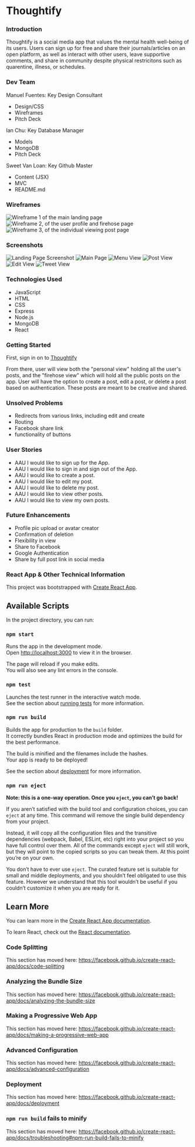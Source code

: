 # Thoughtify

### Introduction

Thoughtify is a social media app that values the mental health well-being of its users. Users can sign up for free and share their journals/articles on an open platform, as well as interact with other users, leave supportive comments, and share in community despite physical restricitons such as quarentine, illness, or schedules. 

### Dev Team

Manuel Fuentes: Key Design Consultant
- Design/CSS
- Wireframes
- Pitch Deck

Ian Chu: Key Database Manager 
- Models
- MongoDB
- Pitch Deck

Sweet Van Loan: Key Github Master 
- Content (JSX)
- MVC
- README.md




### Wireframes
![Wireframe 1 of the main landing page](public/img/wireframe-landing-page.jpg)
![Wireframe 2, of the user profile and firehose page](public/img/wireframe-userpage.jpg)
![Wireframe 3, of the individual viewing post page](public/img/wireframe-show-page.jpg)

### Screenshots
![Landing Page Screenshot](public/img/landingpage.jpg)
![Main Page](public/img/main.png)
![Menu View](public/img/menu.png)
![Post View](public/img/postExample.png)
![Edit View ](https://imgur.com/JQYiPnx.jpg)
![Tweet View](public/img/tweet.png)


### Technologies Used

- JavaScript
- HTML
- CSS
- Express
- Node.js
- MongoDB
- React

### Getting Started 

First, sign in on to [Thoughtify](https://thoughtify-by-team-c.herokuapp.com/)

From there, user will view both the "personal view" holding all the user's posts, and the "firehose view" which will hold all the public posts on the app. User will have the option to create a post, edit a post, or delete a post based on authentication. These posts are meant to be creative and shared.

### Unsolved Problems

- Redirects from various links, including edit and create
- Routing 
- Facebook share link
- functionality of buttons

### User Stories 

- AAU I would like to sign up for the App.
- AAU I would like to sign in and sign out of the App.
- AAU I would like to create a post.
- AAU I would like to edit my post.
- AAU I would like to delete my post.
- AAU I would like to view other posts.
- AAU I would like to view my own posts.

### Future Enhancements 

- Profile pic upload or avatar creator
- Confirmation of deletion
- Flexibility in view 
- Share to Facebook
- Google Authentication
- Share by full post link in social media





### React App & Other Technical Information

This project was bootstrapped with [Create React App](https://github.com/facebook/create-react-app).

## Available Scripts

In the project directory, you can run:

### `npm start`

Runs the app in the development mode.<br />
Open [http://localhost:3000](http://localhost:3000) to view it in the browser.

The page will reload if you make edits.<br />
You will also see any lint errors in the console.

### `npm test`

Launches the test runner in the interactive watch mode.<br />
See the section about [running tests](https://facebook.github.io/create-react-app/docs/running-tests) for more information.

### `npm run build`

Builds the app for production to the `build` folder.<br />
It correctly bundles React in production mode and optimizes the build for the best performance.

The build is minified and the filenames include the hashes.<br />
Your app is ready to be deployed!

See the section about [deployment](https://facebook.github.io/create-react-app/docs/deployment) for more information.

### `npm run eject`

**Note: this is a one-way operation. Once you `eject`, you can’t go back!**

If you aren’t satisfied with the build tool and configuration choices, you can `eject` at any time. This command will remove the single build dependency from your project.

Instead, it will copy all the configuration files and the transitive dependencies (webpack, Babel, ESLint, etc) right into your project so you have full control over them. All of the commands except `eject` will still work, but they will point to the copied scripts so you can tweak them. At this point you’re on your own.

You don’t have to ever use `eject`. The curated feature set is suitable for small and middle deployments, and you shouldn’t feel obligated to use this feature. However we understand that this tool wouldn’t be useful if you couldn’t customize it when you are ready for it.

## Learn More

You can learn more in the [Create React App documentation](https://facebook.github.io/create-react-app/docs/getting-started).

To learn React, check out the [React documentation](https://reactjs.org/).

### Code Splitting

This section has moved here: https://facebook.github.io/create-react-app/docs/code-splitting

### Analyzing the Bundle Size

This section has moved here: https://facebook.github.io/create-react-app/docs/analyzing-the-bundle-size

### Making a Progressive Web App

This section has moved here: https://facebook.github.io/create-react-app/docs/making-a-progressive-web-app

### Advanced Configuration

This section has moved here: https://facebook.github.io/create-react-app/docs/advanced-configuration

### Deployment

This section has moved here: https://facebook.github.io/create-react-app/docs/deployment

### `npm run build` fails to minify

This section has moved here: https://facebook.github.io/create-react-app/docs/troubleshooting#npm-run-build-fails-to-minify
